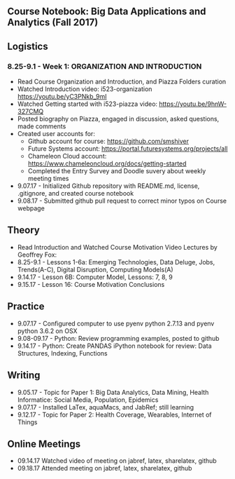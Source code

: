 ## Course Notebook: Big Data Applications and Analytics (Fall 2017) 

## Logistics
### 8.25-9.1 - Week 1: ORGANIZATION AND INTRODUCTION      
*	Read Course Organization and Introduction, and Piazza Folders curation
* Watched Introduction video: i523-organization https://youtu.be/yC3PNkb_9mI  
* Watched Getting started with i523-piazza video: https://youtu.be/9hnW-327CMQ 
* Posted biography on Piazza, engaged in discussion, asked questions, made comments
* Created user accounts for: 
  * Github account for course: https://github.com/smshiver
  * Future Systems account: https://portal.futuresystems.org/projects/all
  * Chameleon Cloud account: https://www.chameleoncloud.org/docs/getting-started
  * Completed the Entry Survey and Doodle suvery about weekly meeting times
* 9.07.17 - Initialized Github repository with README.md, license, .gitignore, and created course notebook
* 9.08.17 - Submitted github pull request to correct minor typos on Course webpage 

##  Theory
* Read Introduction and Watched Course Motivation Video Lectures by Geoffrey Fox:
* 8.25-9.1 - Lessons 1-6a: Emerging Technologies, Data Deluge, Jobs, Trends(A-C), Digital Disruption, Computing Models(A)
* 9.14.17 - Lesson 6B: Computer Model, Lessons: 7, 8, 9
* 9.15.17 - Lesson 16: Course Motivation Conclusions

## Practice
* 9.07.17 - Configured computer to use pyenv python 2.7.13 and pyenv python 3.6.2 on OSX
* 9.08-09.17 - Python: Review programming examples, posted to github 
* 9.14.17 - Python: Create PANDAS iPython notebook for review: Data Structures, Indexing, Functions

## Writing
* 9.05.17 - Topic for Paper 1: Big Data Analytics, Data Mining, Health Informatice: Social Media, Population, Epidemics 
* 9.07.17 - Installed LaTex, aquaMacs, and JabRef; still learning
* 9.12.17 - Topic for Paper 2: Health Coverage, Wearables, Internet of Things 

## Online Meetings
* 09.14.17 Watched video of meeting on jabref, latex, sharelatex, github 
* 09.18.17 Attended meeting on jabref, latex, sharelatex, github


